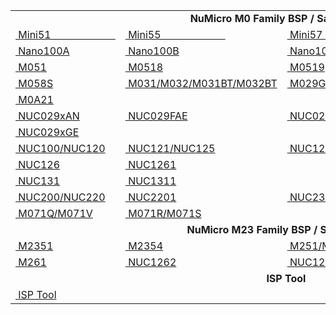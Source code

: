

<table width="100%">
  <tr>
      <td align="center" colspan="4"><b> NuMicro M0 Family BSP / Sample Code</b></td>
  </tr>
  <tr>
      <td style="width:25px"><a href="https://github.com/OpenNuvoton/Mini51BSP" style="display:block;">&nbsp;Mini51&nbsp;&nbsp;&nbsp;&nbsp;&nbsp;&nbsp;&nbsp;&nbsp;&nbsp;&nbsp;&nbsp;&nbsp;&nbsp;&nbsp;&nbsp;&nbsp;&nbsp;&nbsp;&nbsp;&nbsp;&nbsp;&nbsp;&nbsp;&nbsp;</a></td>
      <td style="width:25px"><a href="https://github.com/OpenNuvoton/Mini55BSP" style="display:block;">&nbsp;Mini55&nbsp;&nbsp;&nbsp;&nbsp;&nbsp;&nbsp;&nbsp;&nbsp;&nbsp;&nbsp;&nbsp;&nbsp;&nbsp;&nbsp;&nbsp;&nbsp;&nbsp;&nbsp;&nbsp;&nbsp;&nbsp;&nbsp;&nbsp;&nbsp;</a></td>
      <td style="width:25px"><a href="https://github.com/OpenNuvoton/Mini57BSP" style="display:block;">&nbsp;Mini57&nbsp;&nbsp;&nbsp;&nbsp;&nbsp;&nbsp;&nbsp;&nbsp;&nbsp;&nbsp;&nbsp;&nbsp;&nbsp;&nbsp;&nbsp;&nbsp;&nbsp;&nbsp;&nbsp;&nbsp;&nbsp;&nbsp;&nbsp;&nbsp;</a></td>
      <td style="width:25px"><a href="https://github.com/OpenNuvoton/Mini58BSP" style="display:block;">&nbsp;Mini58&nbsp;&nbsp;&nbsp;&nbsp;&nbsp;&nbsp;&nbsp;&nbsp;&nbsp;&nbsp;&nbsp;&nbsp;&nbsp;&nbsp;&nbsp;&nbsp;&nbsp;&nbsp;&nbsp;&nbsp;&nbsp;&nbsp;&nbsp;&nbsp;</a></td>
  </tr>
  <tr>
      <td style="width:25px"><a href="https://github.com/OpenNuvoton/Nano100A_BSP" style="display:block;">&nbsp;Nano100A</a></td>
      <td style="width:25px"><a href="https://github.com/OpenNuvoton/Nano100B_BSP" style="display:block;">&nbsp;Nano100B</a></td>
      <td style="width:25px"><a href="https://github.com/OpenNuvoton/Nano103BSP" style="display:block;">&nbsp;Nano103</a></td>
      <td style="width:25px"><a href="https://github.com/OpenNuvoton/Nano102_112BSP" style="display:block;">&nbsp;Nano112</a></td>
  </tr>
  <tr>
      <td style="width:25px"><a href="https://github.com/OpenNuvoton/M051BSP" style="display:block;">&nbsp;M051</a></td>
      <td style="width:25px"><a href="https://github.com/OpenNuvoton/M0518BSP" style="display:block;">&nbsp;M0518</a></td>
      <td style="width:25px"><a href="https://github.com/OpenNuvoton/M0519BSP" style="display:block;">&nbsp;M0519</a></td>
      <td style="width:25px"><a href="https://github.com/OpenNuvoton/M0564BSP" style="display:block;">&nbsp;M0564</a></td>
  </tr>
  <tr>
      <td style="width:25px"><a href="https://github.com/OpenNuvoton/M058S" style="display:block;">&nbsp;M058S</a></td>
      <td style="width:25px"><a href="https://github.com/OpenNuvoton/M031BSP" style="display:block;">&nbsp;M031/M032/M031BT/M032BT</a></td>
      <td style="width:25px"><a href="https://github.com/OpenNuvoton/M030GBSP" style="display:block;">&nbsp;M029G/M030G/M031G</a></td>
      <td style="width:25px">&nbsp;</td>
  </tr>
  <tr>
      <td style="width:25px"><a href="https://github.com/OpenNuvoton/M0A21BSP" style="display:block;">&nbsp;M0A21</a></td>
      <td style="width:25px">&nbsp;</td>
      <td style="width:25px">&nbsp;</td>
      <td style="width:25px">&nbsp;</td>
  </tr>
  <tr>
      <td style="width:25px"><a href="https://github.com/OpenNuvoton/NUC029xANBSP" style="display:block;">&nbsp;NUC029xAN</a></td>
      <td style="width:25px"><a href="https://github.com/OpenNuvoton/NUC029FAE_BSP" style="display:block;">&nbsp;NUC029FAE</a></td>
      <td style="width:25px"><a href="https://github.com/OpenNuvoton/NUC029xEE" style="display:block;">&nbsp;NUC029xEE</a></td>
      <td style="width:25px"><a href="https://github.com/OpenNuvoton/NUC029xDE" style="display:block;">&nbsp;NUC029xDE</a></td>
  </tr>
  <tr>
      <td style="width:25px"><a href="https://github.com/OpenNuvoton/NUC029xGE_BSP" style="display:block;">&nbsp;NUC029xGE</a></td>
      <td style="width:25px">&nbsp;</td>
      <td style="width:25px">&nbsp;</td>
      <td style="width:25px">&nbsp;</td>
  </tr>
  <tr>
      <td style="width:25px"><a href="https://github.com/OpenNuvoton/NUC100BSP" style="display:block;">&nbsp;NUC100/NUC120</a></td>
      <td style="width:25px"><a href="https://github.com/OpenNuvoton/NUC121_125BSP" style="display:block;">&nbsp;NUC121/NUC125</a></td>
      <td style="width:25px"><a href="https://github.com/OpenNuvoton/NUC122BSP" style="display:block;">&nbsp;NUC122</a></td>
      <td style="width:25px"><a href="https://github.com/OpenNuvoton/NUC123BSP" style="display:block;">&nbsp;NUC123</a></td>
  </tr>
  <tr>
      <td style="width:25px"><a href="https://github.com/OpenNuvoton/NUC126BSP" style="display:block;">&nbsp;NUC126</a></td>
      <td style="width:25px"><a href="https://github.com/OpenNuvoton/NUC1261BSP" style="display:block;">&nbsp;NUC1261</a></td>
      <td style="width:25px">&nbsp;</td>
      <td style="width:25px">&nbsp;</td>
  </tr>
  <tr>
      <td style="width:25px"><a href="https://github.com/OpenNuvoton/NUC131BSP" style="display:block;">&nbsp;NUC131</a></td>
      <td style="width:25px"><a href="https://github.com/OpenNuvoton/nuc1311bsp" style="display:block;">&nbsp;NUC1311</a></td>
      <td style="width:25px">&nbsp;</td>
      <td style="width:25px">&nbsp;</td>
  </tr>
  <tr>
      <td style="width:25px"><a href="https://github.com/OpenNuvoton/NUC200_220BSP" style="display:block;">&nbsp;NUC200/NUC220</a></td>
      <td style="width:25px"><a href="https://github.com/OpenNuvoton/NUC2201BSP" style="display:block;">&nbsp;NUC2201</a></td>
      <td style="width:25px"><a href="https://github.com/OpenNuvoton/NUC230_240BSP" style="display:block;">&nbsp;NUC230/NUC240</a></td>
      <td style="width:25px"><a href="https://github.com/OpenNuvoton/M071M_BSP" style="display:block;">&nbsp;M071M</a></td>
  </tr>
  <tr>
      <td style="width:25px"><a href="https://github.com/OpenNuvoton/M071Q_M071V_BSP" style="display:block;">&nbsp;M071Q/M071V</a></td>
      <td style="width:25px"><a href="https://github.com/OpenNuvoton/M071R_M071S_BSP" style="display:block;">&nbsp;M071R/M071S</a></td>
      <td style="width:25px">&nbsp;</td>
      <td style="width:25px">&nbsp;</td>
  </tr>
  <tr>
      <td align="center" colspan="4"><b> NuMicro M23 Family BSP / Sample Code</b></td>
  </tr>
   <tr>
      <td style="width:25px"><a href="https://github.com/OpenNuvoton/M2351BSP" style="display:block;">&nbsp;M2351</a></td>
      <td style="width:25px"><a href="https://github.com/OpenNuvoton/M2354BSP" style="display:block;">&nbsp;M2354</a></td>
      <td style="width:25px"><a href="https://github.com/OpenNuvoton/M251BSP" style="display:block;">&nbsp;M251/M252/M254/M256/M258</a></td>
      <td style="width:25px"><a href="https://github.com/OpenNuvoton/M253BSP" style="display:block;">&nbsp;M253</a></td>
  </tr>
  <tr>
      <td style="width:25px"><a href="https://github.com/OpenNuvoton/M261BSP" style="display:block;">&nbsp;M261</a></td>
      <td style="width:25px"><a href="https://github.com/OpenNuvoton/NUC1262BSP" style="display:block;">&nbsp;NUC1262</a></td>    
      <td style="width:25px"><a href="https://github.com/OpenNuvoton/nuc1263bsp" style="display:block;">&nbsp;NUC1263</a></td>    
      <td style="width:25px">&nbsp;</td>
  </tr>
  <tr>
      <td align="center" colspan="4"><b> ISP Tool</b></td>
  </tr>
  <tr>
      <td style="width:25px"><a href="https://github.com/OpenNuvoton/ISPTool" style="display:block;">&nbsp;ISP Tool</a></td>
      <td style="width:25px">&nbsp;</td>
      <td style="width:25px">&nbsp;</td>
      <td style="width:25px">&nbsp;</td>
  </tr>
  </table>
